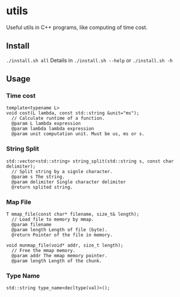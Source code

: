 # utils

Useful utils in C++ programs, like computing of time cost.

## Install

`./install.sh all`
Details in `./install.sh --help` or `./install.sh -h`

## Usage

### Time cost

```
template<typename L>
void cost(L lambda, const std::string &unit="ms");
  // Calculate runtime of a function.
  @param L lambda expression
  @param lambda lambda expression
  @param unit computation unit. Must be us, ms or s.
```

### String Split

```
std::vector<std::string> string_split(std::string s, const char delimiter);
  // Split string by a signle character.
  @param s The string.
  @param delimiter Single character delimiter
  @return splited string.
```

### Map File

```
T mmap_file(const char* filename, size_t& length);
  // Load file to memory by mmap.
  @param filename
  @param length Length of file (byte).
  @return Pointer of the file in memory.

void munmap_file(void* addr, size_t length);
  // Free the mmap memory.
  @param addr The mmap memory pointer.
  @param length Length of the chunk.
```

### Type Name

```
std::string type_name<decltype(val)>();
```
